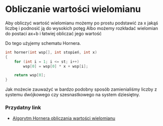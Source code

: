 # Obliczanie wartości wielomianu

Aby obliczyć wartość wielomianu możemy po prostu podstawić za x jakąś liczbę i podnosić ją do wysokich potęg
Albo możemy rozkładać wielomian do postaci ax+b i łatwiej obliczać jego wartość

Do tego użyjemy schematu Hornera.

``` c++
int horner(int wsp[], int stopień, int x)
{
	for (int i = 1; i <= st; i++)
		wsp[0] = wsp[0] * x + wsp[i];

	return wsp[0];
}
```

Jak możecie zauważyć w bardzo podobny sposób zamienialiśmy liczby z systemu dwójkowego czy szesnastkowego na system dziesiętny.

### Przydatny link

   - [Algorytm Hornera obliczania wartości wielomianu](https://pl.wikipedia.org/wiki/Schemat_Hornera#Algorytm_Hornera_obliczania_warto%C5%9Bci_wielomianu)
